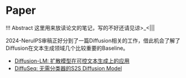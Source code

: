 # Paper

!!! Abstract
    这里用来放读论文的笔记，写的不好还请见谅>_<|||

2024-NeruIPS审稿正好分到了一篇Diffusion相关的工作，借此机会了解了Diffusion在文本生成领域几个比较重要的Baseline。

- [Diffusion-LM: 扩散模型在可控文本生成上的应用](Text_Gen/Diffusion_LM.md)
- [DiffuSeq: 无需分类器的S2S Diffusion Model](Text_Gen/DiffuSeq.md)